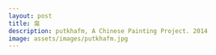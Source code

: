 ```yaml
---
layout: post
title: 龛
description: putkhafm, A Chinese Painting Project. 2014
image: assets/images/putkhafm.jpg
---
```


<span class="image fit"><img src="http://img.zhouheng.asia/buddhistpainting02.jpg" alt="" /></span>

<span class="image fit"><img src="http://img.zhouheng.asia/buddhistpainting01.jpg" alt="" /></span>

<span class="image fit"><img src="http://img.zhouheng.asia/buddhistpainting03.jpg" alt="" /></span>